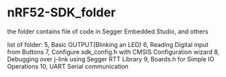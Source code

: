 # nRF52-SDK_folder
the folder contains file of code in Segger Embedded Studio, and others

list of folder:
  5, Basic OUTPUT(Blinking an LED)
  6, Reading Digital input from Buttons
  7, Configure sdk_config.h with CMSIS Configuration wizard
  8, Debugging over j-link using Segger RTT Library
  9, Boards.h for Simple IO Operations
  10, UART Serial communication
